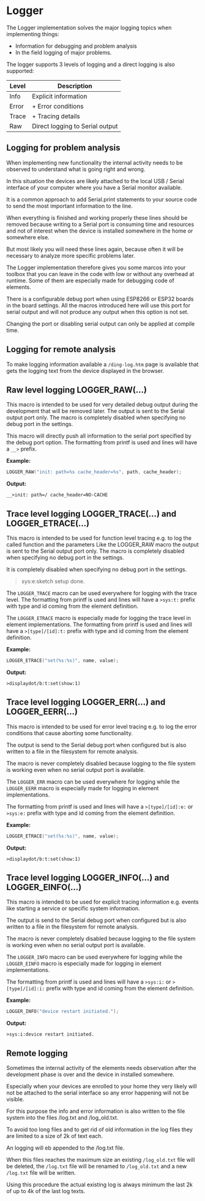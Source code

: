 # Logger

The Logger implementation solves the major logging topics when implementing things:

* Information for debugging and problem analysis
* In the field logging of major problems.

The logger supports 3 levels of logging and a direct logging is also supported:

| Level | Description                     |
| ----- | ------------------------------- |
| Info  | Explicit information            |
| Error | + Error conditions              |
| Trace | + Tracing details               |
| Raw   | Direct logging to Serial output |

## Logging for problem analysis

When implementing new functionality the internal activity needs to be observed to understand what is going right and wrong.

In this situation the devices are likely attached to the local USB / Serial interface of your computer where you have a Serial monitor available.

It is a common approach to add Serial.print statements to your source code to send the most important information to the line.

When everything is finished and working properly these lines should be removed because writing to a Serial port is consuming time and resources and not of interest when the device is installed somewhere in the home or somewhere else.

But most likely you will need these lines again, because often it will be necessary to analyze more specific problems later.

The Logger implementation therefore gives you some marcos into your toolbox that you can leave in the code with low or without any overhead at runtime. Some of them are especially made for debugging code of elements.

There is a configurable debug port when using ESP8266 or ESP32 boards in the board settings. All the macros introduced here will use this port for serial output and will not produce any output when this option is not set.

Changing the port or disabling serial output can only be applied at compile time.


## Logging for remote analysis

To make logging information available a `/ding-log.htm` page is available that gets the logging text from the device displayed in the browser.


## Raw level logging LOGGER_RAW(...)

This macro is intended to be used for very detailed debug output during the development that will be removed later.
The output is sent to the Serial output port only. The macro is completely disabled when specifying no debug port in the settings.

This macro will directly push all information to the serial port specified by the debug port option.
The formatting from printf is used and lines will have a `__>` prefix.

**Example:**

```CPP
LOGGER_RAW("init: path=%s cache_header=%s", path, cache_header);
```

**Output:**
```
__>init: path=/ cache_header=NO-CACHE
```


## Trace level logging LOGGER\_TRACE(...) and LOGGER\_ETRACE(...)

This macro is intended to be used for function level tracing e.g. to log the called function and the parameters
Like the LOGGER_RAW macro the output is sent to the Serial output port only.
The macro is completely disabled when specifying no debug port in the settings.

It is completely disabled when specifying no debug port in the settings.

>sys:e:sketch setup done.

The `LOGGER_TRACE` macro can be used everywhere for logging with the trace level.
The formatting from printf is used and lines will have a `>sys:t:` prefix with type and id coming from the element definition.

The `LOGGER_ETRACE` macro is especially made for logging the trace level in element implementations.
The formatting from printf is used and lines will have a `>[type]/[id]:t:` prefix with type and id coming from the element definition.

**Example:**

```CPP
LOGGER_ETRACE("set(%s:%s)", name, value); 
```

**Output:**
```
>displaydot/b:t:set(show:1)
```


## Trace level logging LOGGER\_ERR(...) and LOGGER\_EERR(...)

This macro is intended to be used for error level tracing e.g. to log the error conditions that cause aborting some functionality.

The output is send to the Serial debug port when configured but is also written to a file in the filesystem for remote analysis.

The macro is never completely disabled because logging to the file system is working even when no serial output port is available.

The `LOGGER_ERR` macro can be used everywhere for logging while the 
`LOGGER_EERR` macro is especially made for logging in element implementations.

The formatting from printf is used and lines will have a `>[type]/[id]:e:` or `>sys:e:` prefix with type and id coming from the element definition.

**Example:**

```CPP
LOGGER_ETRACE("set(%s:%s)", name, value); 
```

**Output:**
```
>displaydot/b:t:set(show:1)
```

## Trace level logging LOGGER\_INFO(...) and LOGGER\_EINFO(...)

This macro is intended to be used for explicit tracing information e.g. events like starting a service or specific system information.

The output is send to the Serial debug port when configured but is also written to a file in the filesystem for remote analysis.

The macro is never completely disabled because logging to the file system is working even when no serial output port is available.

The `LOGGER_INFO` macro can be used everywhere for logging while the 
`LOGGER_EINFO` macro is especially made for logging in element implementations.

The formatting from printf is used and lines will have a `>sys:i:` or `>[type]/[id]:i:` prefix with type and id coming from the element definition.

**Example:**

```CPP
LOGGER_INFO("device restart initiated.");
```

**Output:**
```
>sys:i:device restart initiated.
```

## Remote logging 

Sometimes the internal activity of the elements needs observation after the development phase is over and the device in installed somewhere.

Especially when your devices are enrolled to your home they very likely will not be attached to the serial interface so any error happening will not be visible.

For this purpose the info and error information is also written to the file system into the files /log.txt and /log_old.txt.

To avoid too long files and to get rid of old information in the log files they are limited to a size of 2k of text each.

An logging will eb appended to the /log.txt file.

When this files reaches the maximum size an existing `/log_old.txt` file will be deleted, the `/log.txt` file will be renamed to `/log_old.txt` and a new `/log.txt` file will be written.

Using this procedure the actual existing log is always minimum the last 2k of up to 4k of the last log texts.